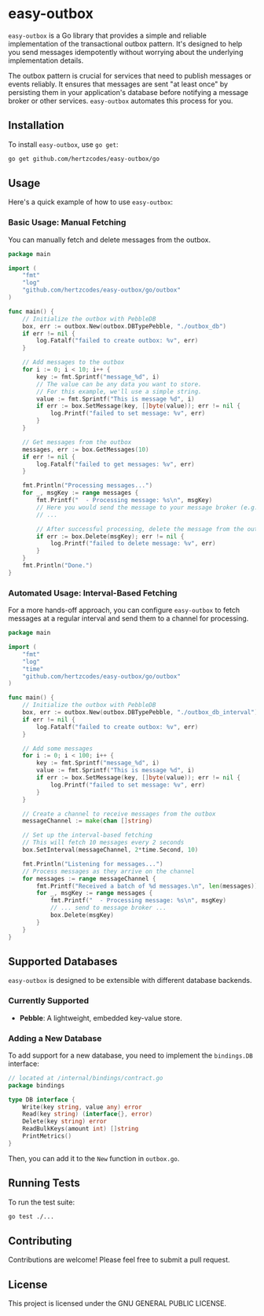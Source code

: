 # easy-outbox

`easy-outbox` is a Go library that provides a simple and reliable implementation of the transactional outbox pattern. It's designed to help you send messages idempotently without worrying about the underlying implementation details.

The outbox pattern is crucial for services that need to publish messages or events reliably. It ensures that messages are sent "at least once" by persisting them in your application's database before notifying a message broker or other services. `easy-outbox` automates this process for you.

## Installation

To install `easy-outbox`, use `go get`:

```bash
go get github.com/hertzcodes/easy-outbox/go
```

## Usage

Here's a quick example of how to use `easy-outbox`:

### Basic Usage: Manual Fetching

You can manually fetch and delete messages from the outbox.

```go
package main

import (
	"fmt"
	"log"
	"github.com/hertzcodes/easy-outbox/go/outbox"
)

func main() {
	// Initialize the outbox with PebbleDB
	box, err := outbox.New(outbox.DBTypePebble, "./outbox_db")
	if err != nil {
		log.Fatalf("failed to create outbox: %v", err)
	}

	// Add messages to the outbox
	for i := 0; i < 10; i++ {
		key := fmt.Sprintf("message_%d", i)
		// The value can be any data you want to store.
		// For this example, we'll use a simple string.
		value := fmt.Sprintf("This is message %d", i)
		if err := box.SetMessage(key, []byte(value)); err != nil {
			log.Printf("failed to set message: %v", err)
		}
	}

	// Get messages from the outbox
	messages, err := box.GetMessages(10)
	if err != nil {
		log.Fatalf("failed to get messages: %v", err)
	}

	fmt.Println("Processing messages...")
	for _, msgKey := range messages {
		fmt.Printf("  - Processing message: %s\n", msgKey)
		// Here you would send the message to your message broker (e.g., Kafka, RabbitMQ)
		// ...

		// After successful processing, delete the message from the outbox
		if err := box.Delete(msgKey); err != nil {
			log.Printf("failed to delete message: %v", err)
		}
	}
	fmt.Println("Done.")
}
```

### Automated Usage: Interval-Based Fetching

For a more hands-off approach, you can configure `easy-outbox` to fetch messages at a regular interval and send them to a channel for processing.

```go
package main

import (
	"fmt"
	"log"
	"time"
	"github.com/hertzcodes/easy-outbox/go/outbox"
)

func main() {
	// Initialize the outbox with PebbleDB
	box, err := outbox.New(outbox.DBTypePebble, "./outbox_db_interval")
	if err != nil {
		log.Fatalf("failed to create outbox: %v", err)
	}

	// Add some messages
	for i := 0; i < 100; i++ {
		key := fmt.Sprintf("message_%d", i)
		value := fmt.Sprintf("This is message %d", i)
		if err := box.SetMessage(key, []byte(value)); err != nil {
			log.Printf("failed to set message: %v", err)
		}
	}

	// Create a channel to receive messages from the outbox
	messageChannel := make(chan []string)

	// Set up the interval-based fetching
	// This will fetch 10 messages every 2 seconds
	box.SetInterval(messageChannel, 2*time.Second, 10)

	fmt.Println("Listening for messages...")
	// Process messages as they arrive on the channel
	for messages := range messageChannel {
		fmt.Printf("Received a batch of %d messages.\n", len(messages))
		for _, msgKey := range messages {
			fmt.Printf("  - Processing message: %s\n", msgKey)
			// ... send to message broker ...
			box.Delete(msgKey)
		}
	}
}
```

## Supported Databases

`easy-outbox` is designed to be extensible with different database backends.

### Currently Supported
- **Pebble**: A lightweight, embedded key-value store.

### Adding a New Database
To add support for a new database, you need to implement the `bindings.DB` interface:

```go
// located at /internal/bindings/contract.go
package bindings

type DB interface {
	Write(key string, value any) error
	Read(key string) (interface{}, error)
	Delete(key string) error
	ReadBulkKeys(amount int) []string
	PrintMetrics()
}
```
Then, you can add it to the `New` function in `outbox.go`.

## Running Tests

To run the test suite:

```bash
go test ./...
```

## Contributing

Contributions are welcome! Please feel free to submit a pull request.

## License

This project is licensed under the GNU GENERAL PUBLIC LICENSE.